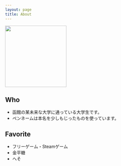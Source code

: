 ```yaml
---
layout: page
title: About
---
```


<img width="200px" src="https://pbs.twimg.com/profile_images/982514303705100288/VfNdbh_4_400x400.jpg">

## Who
 - 函館の某未来な大学に通っている大学生です。
 - ペンネームは本名を少しもじったものを使っています。

## Favorite
 - フリーゲーム・Steamゲーム
 - 金平糖
 - へそ

